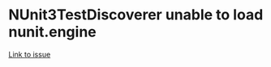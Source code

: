 ﻿#  NUnit3TestDiscoverer unable to load nunit.engine

[Link to issue](https://github.com/nunit/nunit3-vs-adapter/issues/261)